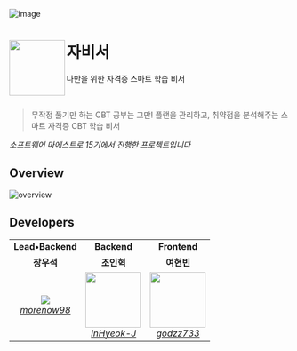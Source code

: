 ![image](https://github.com/user-attachments/assets/9aa37224-5e14-4590-b186-2b965bb87ad1)




# 자비서<img src="https://github.com/user-attachments/assets/99c2707e-1034-4b5e-89a2-ed9d648bc883" align=left width=100>

나만을 위한 자격증 스마트 학습 비서

<br>

> 무작정 풀기만 하는 CBT 공부는 그만! 플랜을 관리하고, 취약점을 분석해주는 스마트 자격증 CBT 학습 비서

<em>소프트웨어 마에스트로 15기에서 진행한 프로젝트입니다</em>

## Overview
![overview](https://github.com/user-attachments/assets/4462f81e-b48c-45fc-858b-d09fe84f1852)


## Developers
<table>
    <tr align="center">
        <td><B>Lead•Backend</B></td>
        <td><B>Backend</B></td>
        <td><B>Frontend</B></td>
    </tr>
    <tr align="center">
        <td><B>장우석</B></td>
        <td><B>조인혁</B></td>
        <td><B>여현빈</B></td>
    </tr>
    <tr align="center">
        <td>
            <img src="https://github.com/morenow98.png?size=100">
            <br>
            <a href="https://github.com/morenow98"><I>morenow98</I></a>
        </td>
        <td>
            <img src="https://github.com/InHyeok-J.png?size=100" width="100">
            <br>
            <a href="https://github.com/InHyeok-J"><I>InHyeok-J</I></a>
        </td>
        <td>
            <img src="https://github.com/godzz733.png?size=100" width="100">
            <br>
            <a href="https://github.com/godzz733"><I>godzz733</I></a>
        </td>
    </tr>
</table>
